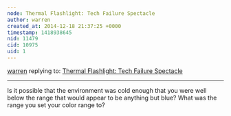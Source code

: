 ```yaml
---
node: Thermal Flashlight: Tech Failure Spectacle
author: warren
created_at: 2014-12-18 21:37:25 +0000
timestamp: 1418938645
nid: 11479
cid: 10975
uid: 1
---
```




[warren](../profile/warren) replying to: [Thermal Flashlight: Tech Failure Spectacle](../notes/acnud/12-17-2014/thermal-flashlight-tech-failure-spectacle)

----
Is it possible that the environment was cold enough that you were well below the range that would appear to be anything but blue? What was the range you set your color range to?